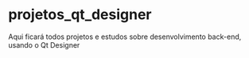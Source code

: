 # projetos_qt_designer
Aqui ficará todos projetos e estudos sobre desenvolvimento back-end, usando o Qt Designer
